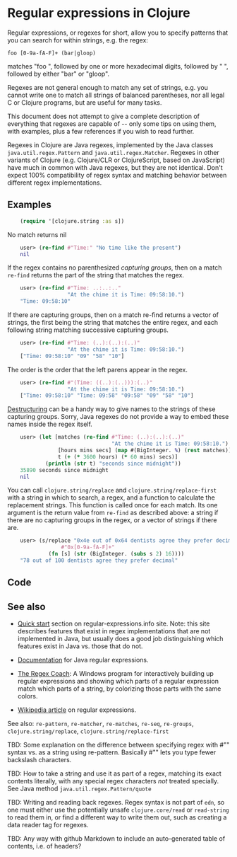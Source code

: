 # Regular expressions in Clojure

Regular expressions, or regexes for short, allow you to specify
patterns that you can search for within strings, e.g. the regex:

    foo [0-9a-fA-F]+ (bar|gloop)

matches "foo ", followed by one or more hexadecimal digits, followed
by " ", followed by either "bar" or "gloop".

Regexes are not general enough to match any set of strings, e.g. you
cannot write one to match all strings of balanced parentheses, nor all
legal C or Clojure programs, but are useful for many tasks.

This document does not attempt to give a complete description of
everything that regexes are capable of -- only some tips on using
them, with examples, plus a few references if you wish to read
further.

Regexes in Clojure are Java regexes, implemented by the Java classes
`java.util.regex.Pattern` and `java.util.regex.Matcher`.  Regexes in
other variants of Clojure (e.g. Clojure/CLR or ClojureScript, based on
JavaScript) have much in common with Java regexes, but they are not
identical.  Don't expect 100% compatibility of regex syntax and
matching behavior between different regex implementations.


## Examples

```clojure
    (require '[clojure.string :as s])
```

No match returns nil

```clojure
    user> (re-find #"Time:" "No time like the present")
    nil
```

If the regex contains no parenthesized _capturing groups_, then on a
match `re-find` returns the part of the string that matches the regex.

```clojure
    user> (re-find #"Time: ..:..:.."
                   "At the chime it is Time: 09:58:10.")
    "Time: 09:58:10"
```

If there are capturing groups, then on a match re-find returns a
vector of strings, the first being the string that matches the entire
regex, and each following string matching successive capturing groups.

```clojure
    user> (re-find #"Time: (..):(..):(..)"
                   "At the chime it is Time: 09:58:10.")
    ["Time: 09:58:10" "09" "58" "10"]
```

The order is the order that the left parens appear in the regex.

```clojure
    user> (re-find #"(Time: ((..):(..))):(..)"
                   "At the chime it is Time: 09:58:10.")
    ["Time: 09:58:10" "Time: 09:58" "09:58" "09" "58" "10"]
```

[Destructuring][destructuring] can be a handy way to give names to the
strings of these capturing groups.  Sorry, Java regexes do not provide
a way to embed these names inside the regex itself.

[destructuring]: http://clojure.org/special_forms#binding-forms

```clojure
    user> (let [matches (re-find #"Time: (..):(..):(..)"
                                 "At the chime it is Time: 09:58:10.")
                [hours mins secs] (map #(BigInteger. %) (rest matches))
                t (+ (* 3600 hours) (* 60 mins) secs)]
            (println (str t) "seconds since midnight"))
    35890 seconds since midnight
    nil
```

You can call `clojure.string/replace` and
`clojure.string/replace-first` with a string in which to search, a
regex, and a function to calculate the replacement strings.  This
function is called once for each match.  Its one argument is the
return value from `re-find` as described above: a string if there are
no capturing groups in the regex, or a vector of strings if there are.

```clojure
    user> (s/replace "0x4e out of 0x64 dentists agree they prefer decimal"
       		     #"0x[0-9a-fA-F]+"
 		     (fn [s] (str (BigInteger. (subs s 2) 16))))
    "78 out of 100 dentists agree they prefer decimal"
```


## Code


## See also

+ [Quick start][regex-quickstart] section on regular-expressions.info
site.  Note: this site describes features that exist in regex
implementations that are not implemented in Java, but usually does a
good job distinguishing which features exist in Java vs. those that do
not.

+ [Documentation][Java-regex] for Java regular expressions.

+ [The Regex Coach][regex-coach]: A Windows program for interactively
building up regular expressions and showing which parts of a regular
expression match which parts of a string, by colorizing those parts
with the same colors.

+ [Wikipedia article][Wikipedia-regex] on regular expressions.

[regex-quickstart]: http://www.regular-expressions.info/quickstart.html
[Java-regex]: http://docs.oracle.com/javase/6/docs/api/java/util/regex/Pattern.html
[regex-coach]: http://www.weitz.de/regex-coach/
[Wikipedia-regex]: http://en.wikipedia.org/wiki/Regular_expression

See also: `re-pattern`, `re-matcher`, `re-matches`, `re-seq`,
`re-groups`, `clojure.string/replace`, `clojure.string/replace-first`


TBD: Some explanation on the difference between specifying regex with
#"" syntax vs. as a string using re-pattern.  Basically #"" lets you
type fewer backslash characters.


TBD: How to take a string and use it as part of a regex, matching its
exact contents literally, with any special regex characters _not_
treated specially.  See Java method `java.util.regex.Pattern/quote`


TBD: Writing and reading back regexes.  Regex syntax is not part of
`edn`, so one must either use the potentially unsafe
`clojure.core/read` or `read-string` to read them in, or find a
different way to write them out, such as creating a data reader tag
for regexes.


TBD: Any way with github Markdown to include an auto-generated table
of contents, i.e. of headers?

